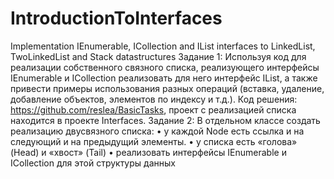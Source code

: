 # IntroductionToInterfaces
Implementation IEnumerable, ICollection and IList interfaces to LinkedList, TwoLinkedList and Stack datastructures
Задание 1: 
Используя код для реализации собственного связного списка, реализующего интерфейсы IEnumerable<T> и ICollection<T> реализовать для него интерфейс IList<T>,
а также привести примеры использования разных операций (вставка, удаление, добавление объектов, элементов по индексу и т.д.).
Код решения: https://github.com/reslea/BasicTasks, проект с реализацией списка находится в проекте Interfaces.
Задание 2: 
В отдельном классе создать реализацию двусвязного списка:
•	у каждой Node<T> есть ссылка и на следующий и на предыдущий элементы.
•	у списка есть «голова» (Head) и «хвост» (Tail)
•	реализовать интерфейсы IEnumerable<T> и ICollection<T> для этой структуры данных
